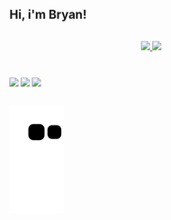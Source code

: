 ## Hi, i'm Bryan!


<div align="center">
    <br />  
  <a href="https://github.com/bryanrho">
  <img height="180em" src="https://github-readme-stats-sigma-five.vercel.app/api?username=bryanrho&show_icons=true&theme=react&include_all_commits=true&count_private=true"/>
  <img height="180em" src="https://github-readme-stats-sigma-five.vercel.app/api/top-langs/?username=bryanrho&layout=compact&langs_count=7&theme=react"/>
</div>
  
  ##
  
<br />  
  
 
<div> 
  <a href="https://instagram.com/bryanrho" target="_blank"><img src="https://img.shields.io/badge/-Instagram-%23E4405F?style=for-the-badge&logo=instagram&logoColor=white" target="_blank"></a>
  <a href = "mailto:bryanhoffmanndev@gmail.com"><img src="https://img.shields.io/badge/-Gmail-%23333?style=for-the-badge&logo=gmail&logoColor=white" target="_blank"></a>
  <a href="https://www.linkedin.com/in/bryanrhoffmann/" target="_blank"><img src="https://img.shields.io/badge/-LinkedIn-%230077B5?style=for-the-badge&logo=linkedin&logoColor=white" target="_blank"></a> 
 
 </div>
  
   ##

  ![Snake animation](https://github.com/bryanrho/bryanrho/blob/output/github-contribution-grid-snake.svg)
